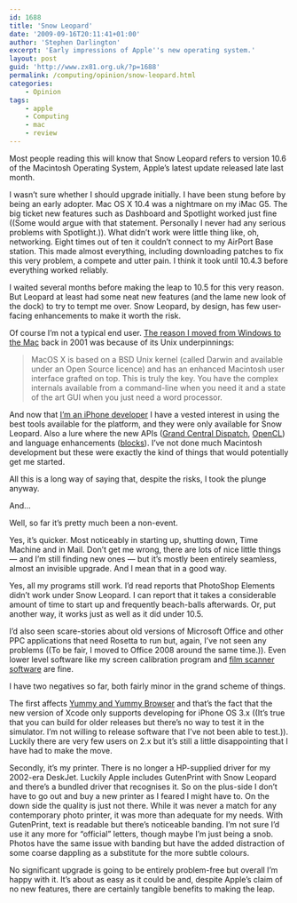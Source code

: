 ```yaml
---
id: 1688
title: 'Snow Leopard'
date: '2009-09-16T20:11:41+01:00'
author: 'Stephen Darlington'
excerpt: 'Early impressions of Apple''s new operating system.'
layout: post
guid: 'http://www.zx81.org.uk/?p=1688'
permalink: /computing/opinion/snow-leopard.html
categories:
    - Opinion
tags:
    - apple
    - Computing
    - mac
    - review
---
```


Most people reading this will know that Snow Leopard refers to version 10.6 of the Macintosh Operating System, Apple’s latest update released late last month.

I wasn’t sure whether I should upgrade initially. I have been stung before by being an early adopter. Mac OS X 10.4 was a nightmare on my iMac G5. The big ticket new features such as Dashboard and Spotlight worked just fine ((Some would argue with that statement. Personally I never had any serious problems with Spotlight.)). What didn’t work were little thing like, oh, networking. Eight times out of ten it couldn’t connect to my AirPort Base station. This made almost everything, including downloading patches to fix this very problem, a compete and utter pain. I think it took until 10.4.3 before everything worked reliably.

I waited several months before making the leap to 10.5 for this very reason. But Leopard at least had some neat new features (and the lame new look of the dock) to try to tempt me over. Snow Leopard, by design, has few user-facing enhancements to make it worth the risk.

Of course I’m not a typical end user. [The reason I moved from Windows to the Mac](http://www.zx81.org.uk/computing/opinion/dreadfulthought.html) back in 2001 was because of its Unix underpinnings:

> MacOS X is based on a BSD Unix kernel (called Darwin and available under an Open Source licence) and has an enhanced Macintosh user interface grafted on top. This is truly the key. You have the complex internals available from a command-line when you need it and a state of the art GUI when you just need a word processor.

And now that [I’m an iPhone developer](http://www.zx81.org.uk/software/) I have a vested interest in using the best tools available for the platform, and they were only available for Snow Leopard. Also a lure where the new APIs ([Grand Central Dispatch](http://developer.apple.com/mac/library/documentation/Performance/Reference/GCD_libdispatch_Ref/index.html), [OpenCL](http://developer.apple.com/mac/library/documentation/Performance/Conceptual/OpenCL_MacProgGuide/Introduction/Introduction.html)) and language enhancements ([blocks](http://developer.apple.com/mac/articles/cocoa/introblocksgcd.html)). I’ve not done much Macintosh development but these were exactly the kind of things that would potentially get me started.

All this is a long way of saying that, despite the risks, I took the plunge anyway.

And…

Well, so far it’s pretty much been a non-event.

Yes, it’s quicker. Most noticeably in starting up, shutting down, Time Machine and in Mail. Don’t get me wrong, there are lots of nice little things — and I’m still finding new ones — but it’s mostly been entirely seamless, almost an invisible upgrade. And I mean that in a good way.

Yes, all my programs still work. I’d read reports that PhotoShop Elements didn’t work under Snow Leopard. I can report that it takes a considerable amount of time to start up and frequently beach-balls afterwards. Or, put another way, it works just as well as it did under 10.5.

I’d also seen scare-stories about old versions of Microsoft Office and other PPC applications that need Rosetta to run but, again, I’ve not seen any problems ((To be fair, I moved to Office 2008 around the same time.)). Even lower level software like my screen calibration program and [film scanner software](http://www.zx81.org.uk/computing/opinion/dualscanii.html) are fine.

I have two negatives so far, both fairly minor in the grand scheme of things.

The first affects [Yummy and Yummy Browser](http://www.yummyapp.com/) and that’s the fact that the new version of Xcode only supports developing for iPhone OS 3.x ((It’s true that you can build for older releases but there’s no way to test it in the simulator. I’m not willing to release software that I’ve not been able to test.)). Luckily there are very few users on 2.x but it’s still a little disappointing that I have had to make the move.

Secondly, it’s my printer. There is no longer a HP-supplied driver for my 2002-era DeskJet. Luckily Apple includes GutenPrint with Snow Leopard and there’s a bundled driver that recognises it. So on the plus-side I don’t have to go out and buy a new printer as I feared I might have to. On the down side the quality is just not there. While it was never a match for any contemporary photo printer, it was more than adequate for my needs. With GutenPrint, text is readable but there’s noticeable banding. I’m not sure I’d use it any more for “official” letters, though maybe I’m just being a snob. Photos have the same issue with banding but have the added distraction of some coarse dappling as a substitute for the more subtle colours.

No significant upgrade is going to be entirely problem-free but overall I’m happy with it. It’s about as easy as it could be and, despite Apple’s claim of no new features, there are certainly tangible benefits to making the leap.
